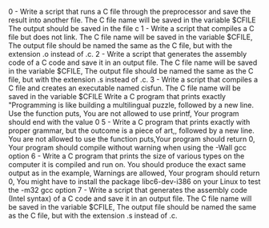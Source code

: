 0 - Write a script that runs a C file through the preprocessor and save the result into another file. The C file name will be saved in the variable $CFILE The output should be saved in the file c
1 - Write a script that compiles a C file but does not link. The C file name will be saved in the variable $CFILE, The output file should be named the same as the C file, but with the extension .o instead of .c.
2 - Write a script that generates the assembly code of a C code and save it in an output file. The C file name will be saved in the variable $CFILE, The output file should be named the same as the C file, but with the extension .s instead of .c.
3 - Write a script that compiles a C file and creates an executable named cisfun. The C file name will be saved in the variable $CFILE
Write a C program that prints exactly "Programming is like building a multilingual puzzle, followed by a new line. Use the function puts, You are not allowed to use printf, Your program should end with the value 0
5 - Write a C program that prints exactly with proper grammar, but the outcome is a piece of art,, followed by a new line. You are not allowed to use the function puts,Your program should return 0, Your program should compile without warning when using the -Wall gcc option
6 - Write a C program that prints the size of various types on the computer it is compiled and run on. You should produce the exact same output as in the example, Warnings are allowed, Your program should return 0, You might have to install the package libc6-dev-i386 on your Linux to test the -m32 gcc option
7 - Write a script that generates the assembly code (Intel syntax) of a C code and save it in an output file. The C file name will be saved in the variable $CFILE, The output file should be named the same as the C file, but with the extension .s instead of .c.
